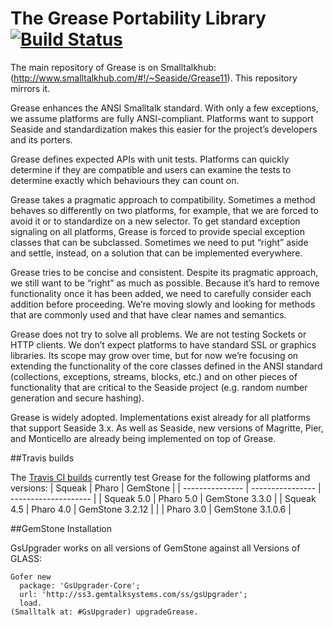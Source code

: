 The Grease Portability Library  [![Build Status](https://travis-ci.org/SeasideSt/Grease.png?branch=master)](https://travis-ci.org/SeasideSt/Grease)
======

The main repository of Grease is on Smalltalkhub: (http://www.smalltalkhub.com/#!/~Seaside/Grease11). This repository mirrors it.

Grease enhances the ANSI Smalltalk standard. With only a few exceptions, we assume platforms are fully ANSI-compliant. Platforms want to support Seaside and standardization makes this easier for the project’s developers and its porters.

Grease defines expected APIs with unit tests. Platforms can quickly determine if they are compatible and users can examine the tests to determine exactly which behaviours they can count on.

Grease takes a pragmatic approach to compatibility. Sometimes a method behaves so differently on two platforms, for example, that we are forced to avoid it or to standardize on a new selector. To get standard exception signaling on all platforms, Grease is forced to provide special exception classes that can be subclassed. Sometimes we need to put “right” aside and settle, instead, on a solution that can be implemented everywhere.

Grease tries to be concise and consistent. Despite its pragmatic approach, we still want to be “right” as much as possible. Because it’s hard to remove functionality once it has been added, we need to carefully consider each addition before proceeding. We’re moving slowly and looking for methods that are commonly used and that have clear names and semantics.

Grease does not try to solve all problems. We are not testing Sockets or HTTP clients. We don’t expect platforms to have standard SSL or graphics libraries. Its scope may grow over time, but for now we’re focusing on extending the functionality of the core classes defined in the ANSI standard (collections, exceptions, streams, blocks, etc.) and on other pieces of functionality that are critical to the Seaside project (e.g. random number generation and secure hashing).

Grease is widely adopted. Implementations exist already for all platforms that support Seaside 3.x. As well as Seaside, new versions of Magritte, Pier, and Monticello are already being implemented on top of Grease.

##Travis builds

The [Travis CI builds](https://travis-ci.org/SeasideSt/Grease) currently test Grease for the following platforms and versions:
| Squeak          | Pharo            | GemStone             |
| --------------- | ---------------- | -------------------- |
| Squeak 5.0      | Pharo 5.0        | GemStone 3.3.0       |
| Squeak 4.5      | Pharo 4.0        | GemStone 3.2.12      |
|                 | Pharo 3.0        | GemStone 3.1.0.6     |

##GemStone Installation

GsUpgrader works on all versions of GemStone against all Versions of GLASS:

```Smalltalk
Gofer new
  package: 'GsUpgrader-Core';
  url: 'http://ss3.gemtalksystems.com/ss/gsUpgrader';
  load.
(Smalltalk at: #GsUpgrader) upgradeGrease.
```
